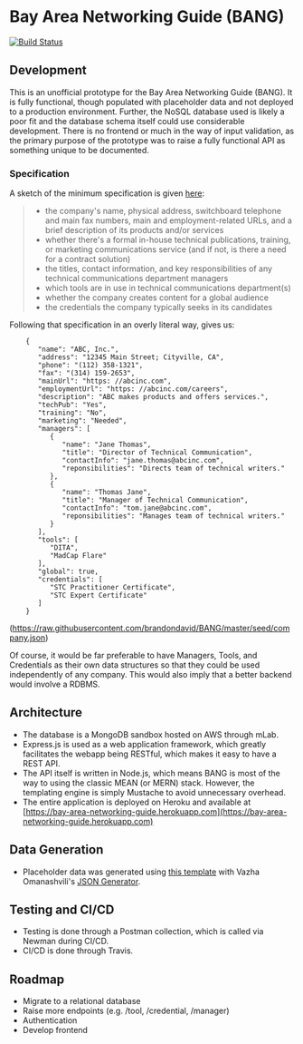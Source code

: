 # Bay Area Networking Guide (BANG)
[![Build Status](https://travis-ci.com/brandondavid/BANG.svg?branch=master)](https://travis-ci.com/brandondavid/BANG)

## Development
This is an unofficial prototype for the Bay Area Networking Guide (BANG).  It is fully functional, though populated with placeholder data and not deployed to a production environment.  Further, the NoSQL database used is likely a poor fit and the database schema itself could use considerable development.  There is no frontend or much in the way of input validation, as the primary purpose of the prototype was to raise a fully functional API as something unique to be documented.


### Specification
A sketch of the minimum specification is given [here](http://www.synergistech.com/bang-leader.html):
> - the company's name, physical address, switchboard telephone and main fax numbers, main and employment-related URLs, and a brief description of its products and/or services
> - whether there's a formal in-house technical publications, training, or marketing communications service (and if not, is there a need for a contract solution)
> - the titles, contact information, and key responsibilities of any technical communications department managers
> - which tools are in use in technical communications department(s)
> - whether the company creates content for a global audience
> - the credentials the company typically seeks in its candidates

Following that specification in an overly literal way, gives us:
```
    {
       "name": "ABC, Inc.",
       "address": "12345 Main Street; Cityville, CA",
       "phone": "(112) 358-1321",
       "fax": "(314) 159-2653",
       "mainUrl": "https: //abcinc.com",
       "employmentUrl": "https: //abcinc.com/careers",
       "description": "ABC makes products and offers services.",
       "techPub": "Yes",
       "training": "No",
       "marketing": "Needed",
       "managers": [
          {
             "name": "Jane Thomas",
             "title": "Director of Technical Communication",
             "contactInfo": "jane.thomas@abcinc.com",
             "reponsibilities": "Directs team of technical writers."
          },
          {
             "name": "Thomas Jane",
             "title": "Manager of Technical Communication",
             "contactInfo": "tom.jane@abcinc.com",
             "reponsibilities": "Manages team of technical writers."
          }
       ],
       "tools": [
          "DITA",
          "MadCap Flare"
       ],
       "global": true,
       "credentials": [
          "STC Practitioner Certificate",
          "STC Expert Certificate"
       ]
    }
```
(https://raw.githubusercontent.com/brandondavid/BANG/master/seed/company.json)

Of course, it would be far preferable to have Managers, Tools, and Credentials as their own data structures so that they could be used independently of any company.  This would also imply that a better backend would involve a RDBMS.

## Architecture
- The database is a MongoDB sandbox hosted on AWS through mLab.
- Express.js is used as a web application framework, which greatly facilitates the webapp being RESTful, which makes it easy to have a REST API.
- The API itself is written in Node.js, which means BANG is most of the way to using the classic MEAN (or MERN) stack.  However, the templating engine is simply Mustache to avoid unnecessary overhead.
- The entire application is deployed on Heroku and available at [https://bay-area-networking-guide.herokuapp.com](https://bay-area-networking-guide.herokuapp.com)

## Data Generation
- Placeholder data was generated using [this template](https://github.com/brandondavid/BANG/blob/master/seed/json-generator.md) with Vazha Omanashvili's [JSON Generator](https://www.json-generator.com).

## Testing and CI/CD
- Testing is done through a Postman collection, which is called via Newman during CI/CD.
- CI/CD is done through Travis.

## Roadmap
- Migrate to a relational database  
- Raise more endpoints (e.g. /tool, /credential, /manager)
- Authentication
- Develop frontend
